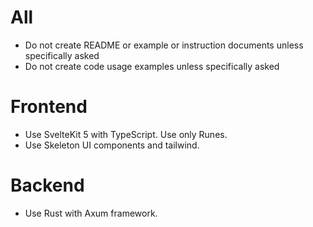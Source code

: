 # All

* Do not create README or example or instruction documents unless specifically asked
* Do not create code usage examples unless specifically asked

# Frontend

* Use SvelteKit 5 with TypeScript. Use only Runes.
* Use Skeleton UI components and tailwind.

# Backend

* Use Rust with Axum framework.